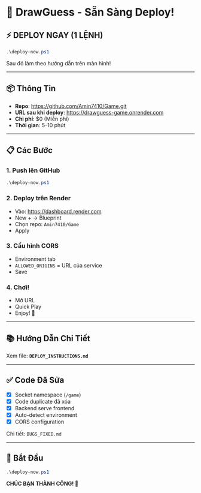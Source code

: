 # 🚀 DrawGuess - Sẵn Sàng Deploy!

## ⚡ DEPLOY NGAY (1 LỆNH)

```powershell
.\deploy-now.ps1
```

Sau đó làm theo hướng dẫn trên màn hình!

---

## 📦 Thông Tin

- **Repo**: https://github.com/Amin7410/Game.git
- **URL sau khi deploy**: https://drawguess-game.onrender.com
- **Chi phí**: $0 (Miễn phí)
- **Thời gian**: 5-10 phút

---

## 📋 Các Bước

### 1. Push lên GitHub
```powershell
.\deploy-now.ps1
```

### 2. Deploy trên Render
- Vào: https://dashboard.render.com
- New + → Blueprint
- Chọn repo: `Amin7410/Game`
- Apply

### 3. Cấu hình CORS
- Environment tab
- `ALLOWED_ORIGINS` = URL của service
- Save

### 4. Chơi!
- Mở URL
- Quick Play
- Enjoy! 🎉

---

## 📚 Hướng Dẫn Chi Tiết

Xem file: **`DEPLOY_INSTRUCTIONS.md`**

---

## ✅ Code Đã Sửa

- [x] Socket namespace (`/game`)
- [x] Code duplicate đã xóa
- [x] Backend serve frontend
- [x] Auto-detect environment
- [x] CORS configuration

Chi tiết: `BUGS_FIXED.md`

---

## 🎯 Bắt Đầu

```powershell
.\deploy-now.ps1
```

**CHÚC BẠN THÀNH CÔNG! 🚀**
